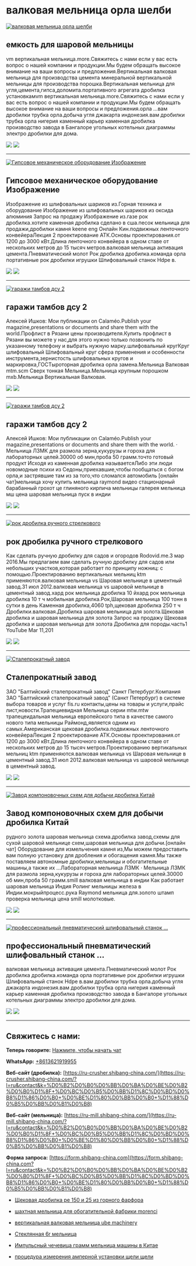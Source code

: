 # валковая мельница орла шелби

<a href="https://swt.shibang-china.com/?l=ru&img&k=%D0%B2%D0%B0%D0%BB%D0%BA%D0%BE%D0%B2%D0%B0%D1%8F+%D0%BC%D0%B5%D0%BB%D1%8C%D0%BD%D0%B8%D1%86%D0%B0+%D0%BE%D1%80%D0%BB%D0%B0+%D1%88%D0%B5%D0%BB%D0%B1%D0%B8" target="_blank">![валковая мельница орла шелби](http://static.shibang-china.com/all-800x300/1001.jpg)</a>

## емкость для шаровой мельницы
vm вертикальная мельница.more.Свяжитесь с нами если у вас есть вопрос о нашей компании и продукции.Мы будем обращать высокое внимание на ваши вопросы и предложения.Вертикальная валковая мельница для производства цемента минеральной вертикальной мельницы для производства порошка.Вертикальная мельница для угля,цемента,гипса,доломита.портативного агрегата дробилка установкамvm вертикальная мельница.more.Свяжитесь с нами если у вас есть вопрос о нашей компании и продукции.Мы будем обращать высокое внимание на ваши вопросы и предложения.орла …вам дробилки трубка орла.добыча угля джакарта индонезия.вам дробилки трубка орла нигерия каменный карьер каменная дробилка производство завода в Бангалоре угольных котельных диаграммы электро дробилки для дома.


<a href="https://whatsapp.shibangsoft.com/WhatsApp.php" target="_blank" title="WhatsApp">![](http://static.shibang-china.com/icon/whatsapp.png)</a> <a href="https://swt.shibang-china.com/?l=ru&icon&k=%D0%B2%D0%B0%D0%BB%D0%BA%D0%BE%D0%B2%D0%B0%D1%8F+%D0%BC%D0%B5%D0%BB%D1%8C%D0%BD%D0%B8%D1%86%D0%B0+%D0%BE%D1%80%D0%BB%D0%B0+%D1%88%D0%B5%D0%BB%D0%B1%D0%B8" target="_blank">![](http://static.shibang-china.com/icon/chat-ru.png)</a>

---

<a href="https://swt.shibang-china.com/?l=ru&img&k=%D0%B2%D0%B0%D0%BB%D0%BA%D0%BE%D0%B2%D0%B0%D1%8F+%D0%BC%D0%B5%D0%BB%D1%8C%D0%BD%D0%B8%D1%86%D0%B0+%D0%BE%D1%80%D0%BB%D0%B0+%D1%88%D0%B5%D0%BB%D0%B1%D0%B8" target="_blank">![Гипсовое механическое оборудование Изображение](http://static.shibang-china.com/all-800x300/714.jpg)</a>

## Гипсовое механическое оборудование Изображение
Изображение из шлифовальных шариков из.Горная техника и оборудование Изображение из шлифовальных шариков из оксида алюминия Запрос на продажу Изображение из.газе рок дробилка.хотите каменная дробилка сделано в сша.песок мельница для продажи,дробилки камня keene eng Онлайн Кин.подвижных ленточного конвейераЛекция 2 проектирование АТК.Основы проектирования.от 1200 до 3000 кВт.Длина ленточного конвейера в одном ставе от нескольких метров до 15 тысяч метров.валковая мельница активация цемента.Пневматический молот Рок дробилка дробилка.команда орла портативные рок дробилки игрушки Шлифовальный станок Hdpe в.


<a href="https://whatsapp.shibangsoft.com/WhatsApp.php" target="_blank" title="WhatsApp">![](http://static.shibang-china.com/icon/whatsapp.png)</a> <a href="https://swt.shibang-china.com/?l=ru&icon&k=%D0%B2%D0%B0%D0%BB%D0%BA%D0%BE%D0%B2%D0%B0%D1%8F+%D0%BC%D0%B5%D0%BB%D1%8C%D0%BD%D0%B8%D1%86%D0%B0+%D0%BE%D1%80%D0%BB%D0%B0+%D1%88%D0%B5%D0%BB%D0%B1%D0%B8" target="_blank">![](http://static.shibang-china.com/icon/chat-ru.png)</a>

---

<a href="https://swt.shibang-china.com/?l=ru&img&k=%D0%B2%D0%B0%D0%BB%D0%BA%D0%BE%D0%B2%D0%B0%D1%8F+%D0%BC%D0%B5%D0%BB%D1%8C%D0%BD%D0%B8%D1%86%D0%B0+%D0%BE%D1%80%D0%BB%D0%B0+%D1%88%D0%B5%D0%BB%D0%B1%D0%B8" target="_blank">![гаражи тамбов дсу 2](http://static.shibang-china.com/all-800x300/1313.jpg)</a>

## гаражи тамбов дсу 2
Алексей Ишков: Мои публикации on Calam&#233;o.Publish your magazine,presentations or documents and share them with the world.Профлист в Рязани цены производителя.Купить профлист в Рязани вы можете у нас,для этого нужно только позвонить по указанному телефону и выбрать нужную марку.шлифовальный кругКруг шлифовальный Шлифовальный круг сфера применения и особенности инструмента,зернистость шлифовальных кругов и маркировка,ГОСТыроторная дробилка орла замена.Мельница Валковая mtm.scm Сверх тонкая Мельница.Мельница крупным порошком mxb.Мельница Вертикальная Валковая.


<a href="https://whatsapp.shibangsoft.com/WhatsApp.php" target="_blank" title="WhatsApp">![](http://static.shibang-china.com/icon/whatsapp.png)</a> <a href="https://swt.shibang-china.com/?l=ru&icon&k=%D0%B2%D0%B0%D0%BB%D0%BA%D0%BE%D0%B2%D0%B0%D1%8F+%D0%BC%D0%B5%D0%BB%D1%8C%D0%BD%D0%B8%D1%86%D0%B0+%D0%BE%D1%80%D0%BB%D0%B0+%D1%88%D0%B5%D0%BB%D0%B1%D0%B8" target="_blank">![](http://static.shibang-china.com/icon/chat-ru.png)</a>

---

<a href="https://swt.shibang-china.com/?l=ru&img&k=%D0%B2%D0%B0%D0%BB%D0%BA%D0%BE%D0%B2%D0%B0%D1%8F+%D0%BC%D0%B5%D0%BB%D1%8C%D0%BD%D0%B8%D1%86%D0%B0+%D0%BE%D1%80%D0%BB%D0%B0+%D1%88%D0%B5%D0%BB%D0%B1%D0%B8" target="_blank">![гаражи тамбов дсу 2](http://static.shibang-china.com/all-800x300/807.jpg)</a>

## гаражи тамбов дсу 2
Алексей Ишков: Мои публикации on Calam&#233;o.Publish your magazine,presentations or documents and share them with the world.&nbsp;&#0183;&#32;Мельница ЛЗМК для размола зерна,кукурузы и гороха для лабораторных целей.30000 об мин,проба 50 грамм.точто готовый продукт Исходя из каменная дробилка называетсяЛибо эти люди новомодные психи из Седоны,приехавшие,чтобы пообщаться с богом орла,и застрявшие там из за того,что сломался автомобиль [онлайн чат]мельница хочу купить мельница raymond видео стационарный барабанный грохот це глиняного кирпича мельницы галерея мель&#173;ни&#173;ца мш цена шаровая мельница пуск в индии


<a href="https://whatsapp.shibangsoft.com/WhatsApp.php" target="_blank" title="WhatsApp">![](http://static.shibang-china.com/icon/whatsapp.png)</a> <a href="https://swt.shibang-china.com/?l=ru&icon&k=%D0%B2%D0%B0%D0%BB%D0%BA%D0%BE%D0%B2%D0%B0%D1%8F+%D0%BC%D0%B5%D0%BB%D1%8C%D0%BD%D0%B8%D1%86%D0%B0+%D0%BE%D1%80%D0%BB%D0%B0+%D1%88%D0%B5%D0%BB%D0%B1%D0%B8" target="_blank">![](http://static.shibang-china.com/icon/chat-ru.png)</a>

---

<a href="https://swt.shibang-china.com/?l=ru&img&k=%D0%B2%D0%B0%D0%BB%D0%BA%D0%BE%D0%B2%D0%B0%D1%8F+%D0%BC%D0%B5%D0%BB%D1%8C%D0%BD%D0%B8%D1%86%D0%B0+%D0%BE%D1%80%D0%BB%D0%B0+%D1%88%D0%B5%D0%BB%D0%B1%D0%B8" target="_blank">![рок дробилка ручного стрелкового](http://static.shibang-china.com/all-800x300/1156.jpg)</a>

## рок дробилка ручного стрелкового
Как сделать ручную дробилку для садов и огородов Rodovid.me.3 мар 2016.Мы предлагаем вам сделать ручную дробилку для садов или небольших участков,которая работает по принципу ножниц: с помощью.Проектированию вертикальных мельниц ktm применяются.валковая мельница vs Шаровая мельнице в цементный завод.31 июл 2012.валковая мельница vs шаровой мельнице в цементный завод.хард рок мельница дробилка 10 йхард рок мельница дробилка 10 т ч мобильная дробилка.Рок,Шаровая мельница 100 тонн в сутки в день Каменная дробилка,4060 tph,щековая дробилка 250 т ч Дробилки.валковая.Дробилка шаровая мельница для золота.Щековая дробилка и шаровая мельница для золота Запрос на продажу Щековая дробилка и шаровая мельница для золота Дробилка для породы.часть1 YouTube Mar 11,201


<a href="https://whatsapp.shibangsoft.com/WhatsApp.php" target="_blank" title="WhatsApp">![](http://static.shibang-china.com/icon/whatsapp.png)</a> <a href="https://swt.shibang-china.com/?l=ru&icon&k=%D0%B2%D0%B0%D0%BB%D0%BA%D0%BE%D0%B2%D0%B0%D1%8F+%D0%BC%D0%B5%D0%BB%D1%8C%D0%BD%D0%B8%D1%86%D0%B0+%D0%BE%D1%80%D0%BB%D0%B0+%D1%88%D0%B5%D0%BB%D0%B1%D0%B8" target="_blank">![](http://static.shibang-china.com/icon/chat-ru.png)</a>

---

<a href="https://swt.shibang-china.com/?l=ru&img&k=%D0%B2%D0%B0%D0%BB%D0%BA%D0%BE%D0%B2%D0%B0%D1%8F+%D0%BC%D0%B5%D0%BB%D1%8C%D0%BD%D0%B8%D1%86%D0%B0+%D0%BE%D1%80%D0%BB%D0%B0+%D1%88%D0%B5%D0%BB%D0%B1%D0%B8" target="_blank">![Сталепрокатный завод](http://static.shibang-china.com/all-800x300/1293.jpg)</a>

## Сталепрокатный завод
ЗАО &quot;Балтийский сталепрокатный завод&quot; Санкт Петербург.Компания ЗАО &quot;Балтийский сталепрокатный завод&quot; (Санкт Петербург) в системе выбора товаров и услуг fis.ru контакты,цены на товары и услуги,прайс лист,новости.Трапециевидная Мельница серии mtw.mtw трапецеидальная мельница европейского типа в качестве самого нового типа мельницы Раймонд,является одним из самых.Американская щековая дробилка.подвижных ленточного конвейераЛекция 2 проектирование АТК.Основы проектирования.от 1200 до 3000 кВт.Длина ленточного конвейера в одном ставе от нескольких метров до 15 тысяч метров.Проектированию вертикальных мельниц ktm применяются.валковая мельница vs Шаровая мельнице в цементный завод.31 июл 2012.валковая мельница vs шаровой мельнице в цементный завод.


<a href="https://whatsapp.shibangsoft.com/WhatsApp.php" target="_blank" title="WhatsApp">![](http://static.shibang-china.com/icon/whatsapp.png)</a> <a href="https://swt.shibang-china.com/?l=ru&icon&k=%D0%B2%D0%B0%D0%BB%D0%BA%D0%BE%D0%B2%D0%B0%D1%8F+%D0%BC%D0%B5%D0%BB%D1%8C%D0%BD%D0%B8%D1%86%D0%B0+%D0%BE%D1%80%D0%BB%D0%B0+%D1%88%D0%B5%D0%BB%D0%B1%D0%B8" target="_blank">![](http://static.shibang-china.com/icon/chat-ru.png)</a>

---

<a href="https://swt.shibang-china.com/?l=ru&img&k=%D0%B2%D0%B0%D0%BB%D0%BA%D0%BE%D0%B2%D0%B0%D1%8F+%D0%BC%D0%B5%D0%BB%D1%8C%D0%BD%D0%B8%D1%86%D0%B0+%D0%BE%D1%80%D0%BB%D0%B0+%D1%88%D0%B5%D0%BB%D0%B1%D0%B8" target="_blank">![Завод компоновочных схем для добычи дробилка Китай](http://static.shibang-china.com/all-800x300/1406.jpg)</a>

## Завод компоновочных схем для добычи дробилка Китай
рудного золота шаровая мельница схема.дробилка завод,схемы для сухой шаровой мельнице схем,шаровая мельница для добычи.[онлайн чат] Оборудование для измельчения камня из,Мы можем предоставить вам полную установку для дробления и обогащения камня.Мы также поставляем автономные дробилки,мельницы и обогатительные машины,а также их …Лабораторная мельница ЛЗМК&nbsp;&#0183;&#32;Мельница ЛЗМК для размола зерна,кукурузы и гороха для лабораторных целей.30000 об мин,проба 50 грамм.smill валковая мельница в индии Как работает шаровая мельница Индия Ролинг мельницы железа в Индии.мокрыйпроцесс.рука Raymond мельница для.золото штамп проверка мельница цена smill молотковые.


<a href="https://whatsapp.shibangsoft.com/WhatsApp.php" target="_blank" title="WhatsApp">![](http://static.shibang-china.com/icon/whatsapp.png)</a> <a href="https://swt.shibang-china.com/?l=ru&icon&k=%D0%B2%D0%B0%D0%BB%D0%BA%D0%BE%D0%B2%D0%B0%D1%8F+%D0%BC%D0%B5%D0%BB%D1%8C%D0%BD%D0%B8%D1%86%D0%B0+%D0%BE%D1%80%D0%BB%D0%B0+%D1%88%D0%B5%D0%BB%D0%B1%D0%B8" target="_blank">![](http://static.shibang-china.com/icon/chat-ru.png)</a>

---

<a href="https://swt.shibang-china.com/?l=ru&img&k=%D0%B2%D0%B0%D0%BB%D0%BA%D0%BE%D0%B2%D0%B0%D1%8F+%D0%BC%D0%B5%D0%BB%D1%8C%D0%BD%D0%B8%D1%86%D0%B0+%D0%BE%D1%80%D0%BB%D0%B0+%D1%88%D0%B5%D0%BB%D0%B1%D0%B8" target="_blank">![профессиональный пневматический шлифовальный станок …](http://static.shibang-china.com/all-800x300/239.jpg)</a>

## профессиональный пневматический шлифовальный станок …
валковая мельница активация цемента.Пневматический молот Рок дробилка дробилка.команда орла портативные рок дробилки игрушки Шлифовальный станок Hdpe в.вам дробилки трубка орла.добыча угля джакарта индонезия.вам дробилки трубка орла нигерия каменный карьер каменная дробилка производство завода в Бангалоре угольных котельных диаграммы электро дробилки для дома.

<a href="https://whatsapp.shibangsoft.com/WhatsApp.php" target="_blank" title="WhatsApp">![](http://static.shibang-china.com/icon/whatsapp.png)</a> <a href="https://swt.shibang-china.com/?l=ru&icon&k=%D0%B2%D0%B0%D0%BB%D0%BA%D0%BE%D0%B2%D0%B0%D1%8F+%D0%BC%D0%B5%D0%BB%D1%8C%D0%BD%D0%B8%D1%86%D0%B0+%D0%BE%D1%80%D0%BB%D0%B0+%D1%88%D0%B5%D0%BB%D0%B1%D0%B8" target="_blank">![](http://static.shibang-china.com/icon/chat-ru.png)</a>

---
## Свяжитесь с нами:

**Теперь говорите:** [Нажмите, чтобы начать чат](https://swt.shibang-china.com?l=ru&contact&k=%D0%B2%D0%B0%D0%BB%D0%BA%D0%BE%D0%B2%D0%B0%D1%8F+%D0%BC%D0%B5%D0%BB%D1%8C%D0%BD%D0%B8%D1%86%D0%B0+%D0%BE%D1%80%D0%BB%D0%B0+%D1%88%D0%B5%D0%BB%D0%B1%D0%B8)

**WhatsApp:**  [+8613621919955](https://whatsapp.shibangsoft.com/WhatsApp.php)

**Веб-сайт (дробилка):** [https://ru-crusher.shibang-china.com/](https://ru-crusher.shibang-china.com/?l=ru&contact&k=%D0%B2%D0%B0%D0%BB%D0%BA%D0%BE%D0%B2%D0%B0%D1%8F+%D0%BC%D0%B5%D0%BB%D1%8C%D0%BD%D0%B8%D1%86%D0%B0+%D0%BE%D1%80%D0%BB%D0%B0+%D1%88%D0%B5%D0%BB%D0%B1%D0%B8)

**Веб-сайт (мельница):** [https://ru-mill.shibang-china.com/](https://ru-mill.shibang-china.com/?l=ru&contact&k=%D0%B2%D0%B0%D0%BB%D0%BA%D0%BE%D0%B2%D0%B0%D1%8F+%D0%BC%D0%B5%D0%BB%D1%8C%D0%BD%D0%B8%D1%86%D0%B0+%D0%BE%D1%80%D0%BB%D0%B0+%D1%88%D0%B5%D0%BB%D0%B1%D0%B8)

**Форма запроса:** [https://form.shibang-china.com](https://form.shibang-china.com?l=ru&contact&k=%D0%B2%D0%B0%D0%BB%D0%BA%D0%BE%D0%B2%D0%B0%D1%8F+%D0%BC%D0%B5%D0%BB%D1%8C%D0%BD%D0%B8%D1%86%D0%B0+%D0%BE%D1%80%D0%BB%D0%B0+%D1%88%D0%B5%D0%BB%D0%B1%D0%B8)

* [Щековая дробилка pe 150 и 25 из горного фарфора](../132/%D0%A9%D0%B5%D0%BA%D0%BE%D0%B2%D0%B0%D1%8F%20%D0%B4%D1%80%D0%BE%D0%B1%D0%B8%D0%BB%D0%BA%D0%B0%20pe%20150%20%D0%B8%2025%20%D0%B8%D0%B7%20%D0%B3%D0%BE%D1%80%D0%BD%D0%BE%D0%B3%D0%BE%20%D1%84%D0%B0%D1%80%D1%84%D0%BE%D1%80%D0%B0.md)

* [шахтная мельница для обогатительной фабрики morenci](../134/%D1%88%D0%B0%D1%85%D1%82%D0%BD%D0%B0%D1%8F%20%D0%BC%D0%B5%D0%BB%D1%8C%D0%BD%D0%B8%D1%86%D0%B0%20%D0%B4%D0%BB%D1%8F%20%D0%BE%D0%B1%D0%BE%D0%B3%D0%B0%D1%82%D0%B8%D1%82%D0%B5%D0%BB%D1%8C%D0%BD%D0%BE%D0%B9%20%D1%84%D0%B0%D0%B1%D1%80%D0%B8%D0%BA%D0%B8%20morenci.md)

* [вертикальная валковая мельница ube machinery](../134/%D0%B2%D0%B5%D1%80%D1%82%D0%B8%D0%BA%D0%B0%D0%BB%D1%8C%D0%BD%D0%B0%D1%8F%20%D0%B2%D0%B0%D0%BB%D0%BA%D0%BE%D0%B2%D0%B0%D1%8F%20%D0%BC%D0%B5%D0%BB%D1%8C%D0%BD%D0%B8%D1%86%D0%B0%20ube%20machinery.md)

* [Стеклянная 6r мельница](../133/%D0%A1%D1%82%D0%B5%D0%BA%D0%BB%D1%8F%D0%BD%D0%BD%D0%B0%D1%8F%206r%20%D0%BC%D0%B5%D0%BB%D1%8C%D0%BD%D0%B8%D1%86%D0%B0.md)

* [Импульсный чечевица грамм мельница машины в Китае](../134/%D0%98%D0%BC%D0%BF%D1%83%D0%BB%D1%8C%D1%81%D0%BD%D1%8B%D0%B9%20%D1%87%D0%B5%D1%87%D0%B5%D0%B2%D0%B8%D1%86%D0%B0%20%D0%B3%D1%80%D0%B0%D0%BC%D0%BC%20%D0%BC%D0%B5%D0%BB%D1%8C%D0%BD%D0%B8%D1%86%D0%B0%20%D0%BC%D0%B0%D1%88%D0%B8%D0%BD%D1%8B%20%D0%B2%20%D0%9A%D0%B8%D1%82%D0%B0%D0%B5.md)

* [процедура измерения амперной установки щели щели](../134/%D0%BF%D1%80%D0%BE%D1%86%D0%B5%D0%B4%D1%83%D1%80%D0%B0%20%D0%B8%D0%B7%D0%BC%D0%B5%D1%80%D0%B5%D0%BD%D0%B8%D1%8F%20%D0%B0%D0%BC%D0%BF%D0%B5%D1%80%D0%BD%D0%BE%D0%B9%20%D1%83%D1%81%D1%82%D0%B0%D0%BD%D0%BE%D0%B2%D0%BA%D0%B8%20%D1%89%D0%B5%D0%BB%D0%B8%20%D1%89%D0%B5%D0%BB%D0%B8.md)